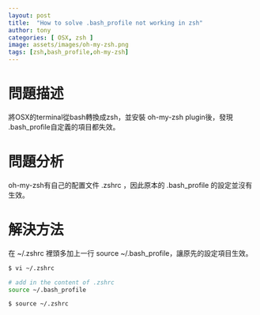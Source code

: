 ```yaml
---
layout: post
title:  "How to solve .bash_profile not working in zsh"
author: tony
categories: [ OSX, zsh ]
image: assets/images/oh-my-zsh.png
tags: [zsh,bash_profile,oh-my-zsh]
---
```


# 問題描述
將OSX的terminal從bash轉換成zsh，並安裝 oh-my-zsh plugin後，發現 .bash_profile自定義的項目都失效。

# 問題分析
oh-my-zsh有自己的配置文件 .zshrc ，因此原本的 .bash_profile 的設定並沒有生效。

# 解決方法
在 ~/.zshrc 裡頭多加上一行 source ~/.bash_profile，讓原先的設定項目生效。
```bash
$ vi ~/.zshrc

# add in the content of .zshrc
source ~/.bash_profile

$ source ~/.zshrc
```